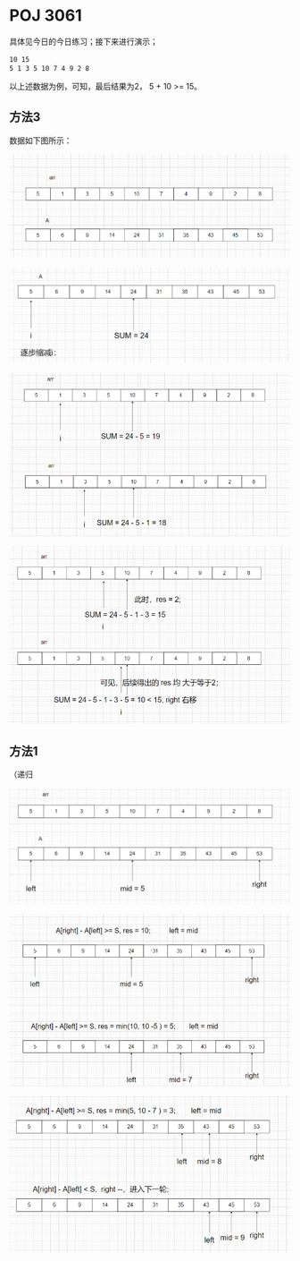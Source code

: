 # POJ 3061

具体见今日的今日练习；接下来进行演示；

```
10 15
5 1 3 5 10 7 4 9 2 8
```

以上述数据为例，可知，最后结果为2， 5 + 10 >= 15。



## 方法3

 数据如下图所示：

![image-20220602015859772](./images\POJ3061_1.PNG)



![image-20220602020832732](./images\POJ3061_2.png)



![image-20220602020921679](./images\POJ3061_3.png)



![image-20220602021002814](./images\POJ3061_5.png)





## 方法1

（递归

![image-20220602023319306](./images\POJ3061_6.png)



![image-20220602023350312](./images\POJ3061_7.png)





![image-20220602023417328](./images\POJ3061_8.png)